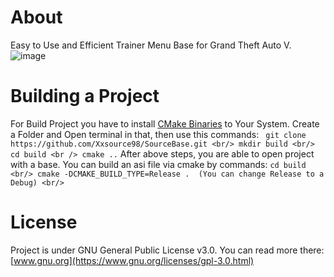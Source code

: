 # About
Easy to Use and Efficient Trainer Menu Base for Grand Theft Auto V. 
![image](https://user-images.githubusercontent.com/36642285/103153771-316e2a00-4793-11eb-8450-5c98af361ad6.png)

# Building a Project
For Build Project you have to install [CMake Binaries](https://cmake.org/download/) to Your System. 
Create a Folder and Open terminal in that, then use this commands: 
` 
    git clone https://github.com/Xxsource98/SourceBase.git <br/>
    mkdir build <br/>
    cd build <br />
    cmake ..
`
After above steps, you are able to open project with a base. You can build an asi file via cmake by commands:
`
    cd build <br/>
    cmake -DCMAKE_BUILD_TYPE=Release .  (You can change Release to a Debug) <br/>
`

# License
Project is under GNU General Public License v3.0. You can read more there: [www.gnu.org](https://www.gnu.org/licenses/gpl-3.0.html)
